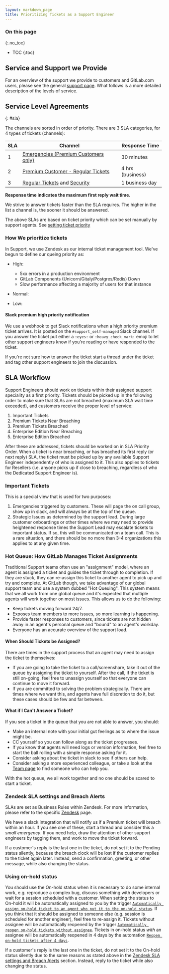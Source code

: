 ```yaml
---
layout: markdown_page
title: Prioritizing Tickets as a Support Engineer
---
```


### On this page
{:.no_toc}

- TOC
{:toc}

## Service and Support we Provide

For an overview of the support we provide to customers and GitLab.com users, please see the general [support page](/support/). What follows is a more detailed description of the levels of service.

## Service Level Agreements
{: #sla}

The channels are sorted in order of priority. There are 3 SLA categories, for 4 types of tickets (channels):

| SLA | Channel                | Response Time                          |
|-----|----------------------------|----------------------------------------|
| 1   | [Emergencies (Premium Customers only)](/handbook/support/channels/#emergency-tickets)                | 30 minutes                             |
| 2   | [Premium Customer - Regular Tickets](/handbook/support/channels/#regular-zendesk-tickets)                | 4 hrs (business)                             |
| 3   | [Regular Tickets](/handbook/support/channels/#regular-zendesk-tickets) and [Security](/handbook/support/channels/#security-disclosures) | 1 business day                         |

**Response time indicates the maximum first reply wait time.**

We strive to answer tickets faster than the SLA requires. The higher in the list a channel is, the sooner it should be answered.

The above SLAs are based on ticket priority which can be set manually by support agents. See [setting ticket priority](/handbook/support/workflows/zendesk/setting_ticket_priority.html)

### How We prioritize tickets

In Support, we use Zendesk as our internal ticket management tool. We've begun to define our queing priority as:

+ High:
  - 5xx errors in a production environment
  - GitLab Components (Unicorn/Gitaly/Postgres/Redis) Down
  - Slow performance affecting a majority of users for that instance

+ Normal:

+ Low:

#### Slack premium high priority notification

We use a webhook to get Slack notifications when a high priority premium ticket arrives.
It is posted on the `#support_self-managed` Slack channel.  If you answer the ticket put either a `:eyes:` or `:heavy_check_mark:` emoji to let other support engineers know if you're reading or have responded to the ticket.

If you're not sure how to answer the ticket start a thread under the ticket and tag other support engineers to join the discussion.

## SLA Workflow

Support Engineers should work on tickets within their assigned support speciality as a first priority. Tickets should be picked up in the following order to make sure that SLAs are not breached (maximum SLA wait time exceeded), and customers receive the proper level of service:

1. Important Tickets
1. Premium Tickets Near Breaching
1. Premium Tickets Breached
1. Enterprise Edition Near Breaching
1. Enterprise Edition Breached

After these are addressed, tickets should be worked on in SLA Priority Order. When a ticket is near breaching, or has breached its first reply (or next reply) SLA, the ticket must be picked up by any available Support Engineer independently of who is assigned to it. This also applies to tickets for Resellers (i.e. anyone picks up if close to breaching, regardless of who the Dedicated Support Engineer is).

### Important Tickets

This is a special view that is used for two purposes:

1. Emergencies triggered by customers. These will page the on call group, show up in slack, and will always be at the top of the queue.
1. Strategic Issues as determined by the support lead. During large customer onboardings or other times where we may need to provide heightened response times the Support Lead may escalate tickets to important status. If so, this will be communicated on a team call. This is a rare situation, and there should be no more than 3-4 organizations this applies to at any given time.


### Hot Queue: How GitLab Manages Ticket Assignments

Traditional Support teams often use an "assignment" model, where an agent is assigned a ticket and guides the ticket through to completion. If they are stuck, they can re-assign this ticket to another agent to pick up and try and complete. At GitLab though, we take advantage of our global support team and use a system dubbed "Hot Queuing". This system means that we all work from one global queue and it's expected that multiple agents will work together on most issues. This allows us to do the following:

+ Keep tickets moving forward 24/7.
+ Exposes team members to more issues, so more learning is happening.
+ Provide faster responses to customers, since tickets are not hidden away in an agent's personal queue and "bound" to an agent's workday.
+ Everyone has an accurate overview of the support load.

#### When Should Tickets be Assigned?

There are times in the support process that an agent may need to assign the ticket to themselves:

+ If you are going to take the ticket to a call/screenshare, take it out of the queue by assigning the ticket to yourself. After the call, if the ticket is still on-going, feel free to unassign yourself so that everyone can continue to move it forward.
+ If you are committed to solving the problem strategically. There are times where we want this, and agents have full discretion to do it, but these cases should be few and far between.

#### What if I Can't Answer a Ticket?

If you see a ticket in the queue that you are not able to answer, you should:

+ Make an internal note with your initial gut feelings as to where the issue might be.
+ CC yourself so you can follow along as the ticket progresses.
+ If you know that agents will need logs or version information, feel free to start the ball rolling with a simple response asking for it.
+ Consider asking about the ticket in slack to see if others can help.
+ Consider asking a more experienced colleague, or take a look at the [Team page](/team/) to find someone who can help you.

With the hot queue, we all work together and no one should be scared to start a ticket.

### Zendesk SLA settings and Breach Alerts

SLAs are set as Business Rules within Zendesk. For more information, please refer to the specific [Zendesk](/handbook/support/workflows/shared/zendesk/zendesk_admin.html) page.

We have a slack integration that will notify us if a Premium ticket will breach within an hour. If you see one of these, start a thread and consider this a _small emergency_. If you need help, draw the attention of other support engineers by tagging them, and work to move the ticket forward.

If a customer's reply is the last one in the ticket, do not set it to the Pending status silently, because the breach clock will be lost if the customer replies to the ticket again later.
Instead, send a confirmation, greeting, or other message, while also changing the status.

### Using on-hold status

You should use the On-hold status when it is necessary to do some internal work, e.g. reproduce a complex bug, discuss something with developers 
or wait for a session scheduled with a customer. When setting the status to On-hold it will be automatically assigned to you by the trigger [`Automatically assign on-hold ticket to an agent who put it to the on-hold status`](https://gitlab.zendesk.com/agent/admin/triggers/360033242313).
If you think that it should be assigned to someone else (e.g. session is scheduled for another engineer), feel free to re-assign it. Tickets without assignee will be automatically reopened by the trigger
[`Automatically reopen on-hold tickets without assignee`](https://gitlab.zendesk.com/agent/admin/triggers/360028981853). Tickets in on-hold status _with_ an assignee will be automatically reopened in 4 days by the automation [`Reopen on-hold tickets after 4 days`](https://gitlab.zendesk.com/agent/admin/automations/360028978393).

If a customer's reply is the last one in the ticket, do not set it to the On-hold status silently due to the same reasons as stated above in the
[Zendesk SLA settings and Breach Alerts](#zendesk-sla-settings-and-breach-alerts) section. 
Instead, reply to the ticket while also changing the status.